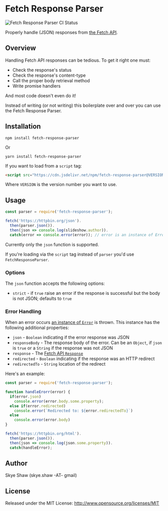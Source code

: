 # Fetch Response Parser

![Fetch Response Parser CI Status](https://github.com/sshaw/fetch-response-parser/workflows/CI/badge.svg "Fetch Response Parser CI Status")

Properly handle (JSON) responses from [the Fetch API](https://developer.mozilla.org/en-US/docs/Web/API/Fetch_API).

## Overview

Handling Fetch API responses can be tedious. To get it right one must:

- Check the response's status
- Check the response's content-type
- Call the proper body retrieval method
- Write promise handlers

And most code doesn't even do it!

Instead of writing (or not writing) this boilerplate over and over you can  use the Fetch Response Parser.

## Installation

```
npm install fetch-response-parser
```

Or

```
yarn install fetch-response-parser
```

If you want to load from a `script` tag:

```html
<script src="https://cdn.jsdelivr.net/npm/fetch-response-parser@VERSION/dist/fetch-response-parser.min.js"></script>
```

Where `VERSION` is the version number you want to use.

## Usage

```js
const parser = require('fetch-response-parser');

fetch('https://httpbin.org/json').
  then(parser.json()).
  then(json => console.log(slideshow.author)).
  catch(error => console.error(error)); // error is an instance of Error
```

Currently only the `json` function is supported.

If you're loading via the `script` tag instead of `parser` you'd use `FetchResponseParser`.

### Options

The `json` function accepts the following options:

- `strict` - if `true` raise an error if the response is successful but the body is not JSON; defaults to `true`

### Error Handling

When an error occurs [an instance of `Error`](https://developer.mozilla.org/en-US/docs/Web/JavaScript/Reference/Global_Objects/Error)
is thrown. This instance has the following additional properties:

- `json` - `Boolean` indicating if the error response was JSON
- `responseBody` - The response body of the error. Can be an `Object`, if `json` is `true` or a `String` if the response was not JSON
- `response` - The [Fetch API `Response`](https://developer.mozilla.org/en-US/docs/Web/API/Response)
- `redirected` - `Boolean` indicating if the response was an HTTP redirect
- `redirectedTo` - `String` location of the redirect

Here's an example:

```js
const parser = require('fetch-response-parser');

function handleErorr(error) {
  if(error.json)
    console.error(error.body.some.property);
  else if(error.redirected)
    console.error(`Redirected to: ${error.redirectedTo}`)
  else
    console.error(error.body)
}

fetch('https://httpbin.org/html').
  then(parser.json()).
  then(json => console.log(json.some.property)).
  catch(handleError);
```

## Author

Skye Shaw (skye.shaw -AT- gmail)

## License

Released under the MIT License: http://www.opensource.org/licenses/MIT
